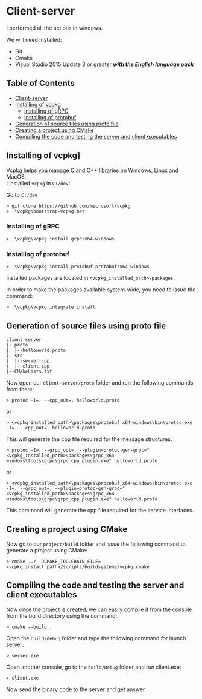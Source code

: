 # Client-server
I performed all the actions in windows.

We will need installed:
- Git
- Cmake
- Visual Studio 2015 Update 3 or greater ***with the English language pack***
## Table of Contents
- [Client-server](#Client-server)
- [Installing of vcpkg]()
  - [Installing of gRPC]()
  - [Installing of protobuf]()
- [Generation of source files using proto file]()
- [Creating a project using CMake]()
- [Compiling the code and testing the server and client executables]()
## Installing of vcpkg]
Vcpkg helps you manage C and C++ libraries on Windows, Linux and MacOS.  
I installed `vcpkg` in `C:/dev`:

Go to `C:/dev`
```
> git clone https://github.com/microsoft/vcpkg
> .\vcpkg\bootstrap-vcpkg.bat
```
### Installing of gRPC
```
> .\vcpkg\vcpkg install grpc:x64-windows
```
### Installing of protobuf
```
> .\vcpkg\vcpkg install protobuf protobuf:x64-windows
```
Installed packages are located in `<vcpkg_installed_path>\packages`.


In order to make the packages available system-wide, you need to issue the command:
```
> .\vcpkg\vcpkg integrate install
```
## Generation of source files using proto file
```
client-server  
|--proto  
|  |--helloworld.proto  
|--src  
|  |--server.cpp  
|  |--client.cpp  
|--CMakeLists.txt  
```

Now open our `client-server/proto` folder and run the following commands from there:
```
> protoc -I=. --cpp_out=. helloworld.proto
```
or
```
> <vcpkg_installed_path>\packages\protobuf_x64-windows\bin\protoc.exe -I=. --cpp_out=. helloworld.proto
```
This will generate the cpp file required for the message structures.
```
> protoc -I=. --grpc_out=. --plugin=protoc-gen-grpc="<vcpkg_installed_path>\packages\grpc_x64-windows\tools\grpc\grpc_cpp_plugin.exe" helloworld.proto
```
or
```
> <vcpkg_installed_path>\packages\protobuf_x64-windows\bin\protoc.exe -I=. --grpc_out=. --plugin=protoc-gen-grpc="<vcpkg_installed_path>\packages\grpc_x64-windows\tools\grpc\grpc_cpp_plugin.exe" helloworld.proto
```
This command will generate the cpp file required for the service interfaces.
## Creating a project using CMake
Now go to our `project/build` folder and issue the following command to generate a project using CMake:
```
> cmake ../ -DCMAKE_TOOLCHAIN_FILE=<vcpkg_install_path>/scripts/buildsystems/vcpkg.cmake
```
## Compiling the code and testing the server and client executables
Now once the project is created, we can easily compile it from the console from the build directory using the command:
```
> cmake --build .
```
Open the `build/debug` folder and type the following command for launch server:
```
> server.exe
```
Open another console, go to the `build/Debug` folder and run client.exe:
```
> client.exe
```
Now send the binary code to the server and get answer.
